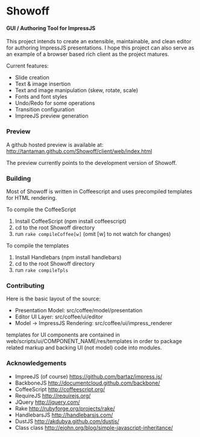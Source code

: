 Showoff
=======

#### GUI / Authoring Tool for ImpressJS ####

This project intends to create an extensible, maintainable, and clean editor for authoring ImpressJS presentations.
I hope this project can also serve as an example of a browser based rich client as the project matures.

Current features:

 * Slide creation
 * Text & image insertion
 * Text and image manipulation (skew, rotate, scale)
 * Fonts and font styles
 * Undo/Redo for some operations
 * Transition configuration
 * ImpreeJS preview generation

### Preview ###

A github hosted preview is available at: http://tantaman.github.com/Showoff/client/web/index.html

The preview currently points to the development version of Showoff.

### Building ###

Most of Showoff is written in Coffeescript and uses precompiled templates for HTML rendering.

To compile the CoffeeScript

1. Install CoffeeScript (npm install coffeescript)
2. cd to the root Showoff directory
3. run `rake compileCoffee[w]`  (omit [w] to not watch for changes)

To compile the templates

1. Install Handlebars (npm install handlebars)
2. cd to the root Showoff directory
3. run `rake compileTpls`

### Contributing ###

Here is the basic layout of the source:

* Presentation Model: src/coffee/model/presentation
* Editor UI Layer: src/coffee/ui/editor
* Model -> ImpressJS Rendering: src/coffee/ui/impress_renderer

templates for UI components are contained in web/scripts/ui/COMPONENT_NAME/res/templates
in order to package related markup and backing UI (not model) code into modules.

### Acknowledgements ###

* ImpreeJS (of course) https://github.com/bartaz/impress.js/
* BackboneJS http://documentcloud.github.com/backbone/
* CoffeeScript http://coffeescript.org/
* RequireJS http://requirejs.org/
* JQuery http://jquery.com/
* Rake http://rubyforge.org/projects/rake/
* HandlebarsJS http://handlebarsjs.com/
* DustJS http://akdubya.github.com/dustjs/
* Class class http://ejohn.org/blog/simple-javascript-inheritance/